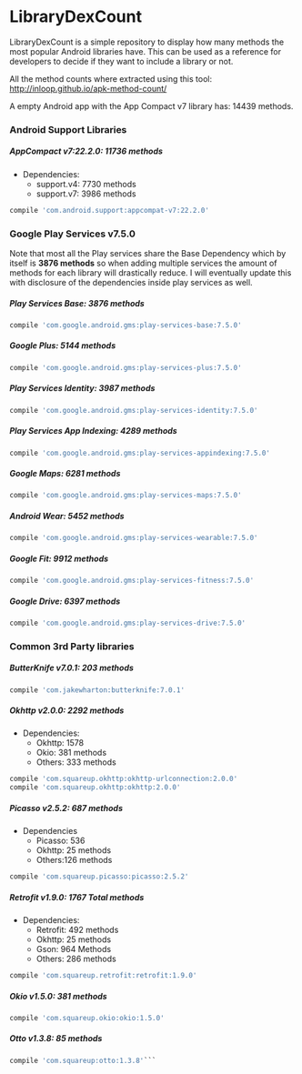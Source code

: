 # LibraryDexCount

LibraryDexCount is a simple repository to display how many methods the most popular Android libraries have. This can be used as a reference for developers to decide if they want to include a library or not.

All the method counts where extracted using this tool: http://inloop.github.io/apk-method-count/

A empty Android app with the App Compact v7 library has: 14439 methods.

### Android Support Libraries

##### AppCompact v7:22.2.0: 11736 methods

* Dependencies: 
   * support.v4: 7730 methods
   * support.v7: 3986 methods

```groovy
compile 'com.android.support:appcompat-v7:22.2.0'
```

### Google Play Services v7.5.0

Note that most all the Play services share the Base Dependency which by itself is **3876 methods** so
when adding multiple services the amount of methods for each library will drastically reduce. I will eventually update this with disclosure
of the dependencies inside play services as well.

##### Play Services Base: 3876 methods

```groovy
compile 'com.google.android.gms:play-services-base:7.5.0'
```

##### Google Plus: 5144 methods

```groovy
compile 'com.google.android.gms:play-services-plus:7.5.0'
```

##### Play Services Identity: 3987 methods

```groovy
compile 'com.google.android.gms:play-services-identity:7.5.0'
```

##### Play Services App Indexing: 4289 methods

```groovy
compile 'com.google.android.gms:play-services-appindexing:7.5.0'
```

##### Google Maps: 6281 methods

```groovy
compile 'com.google.android.gms:play-services-maps:7.5.0'
```

##### Android Wear: 5452 methods

```groovy
compile 'com.google.android.gms:play-services-wearable:7.5.0'
```

##### Google Fit: 9912 methods

```groovy
compile 'com.google.android.gms:play-services-fitness:7.5.0'
```

##### Google Drive: 6397 methods

```groovy
compile 'com.google.android.gms:play-services-drive:7.5.0'
```


### Common 3rd Party libraries

##### ButterKnife v7.0.1: 203 methods

```groovy
compile 'com.jakewharton:butterknife:7.0.1'
```

##### Okhttp v2.0.0: 2292 methods

* Dependencies:
   * Okhttp: 1578
   * Okio: 381 methods
   * Others: 333 methods

```groovy
compile 'com.squareup.okhttp:okhttp-urlconnection:2.0.0'
compile 'com.squareup.okhttp:okhttp:2.0.0'
```

##### Picasso v2.5.2: 687 methods

* Dependencies
    * Picasso: 536
    * Okhttp: 25 methods
    * Others:126 methods
```groovy
compile 'com.squareup.picasso:picasso:2.5.2'
```

##### Retrofit v1.9.0: 1767 Total methods

* Dependencies:
   * Retrofit: 492 methods
   * Okhttp: 25 methods
   * Gson: 964 Methods
   * Others: 286 methods
   
```groovy
compile 'com.squareup.retrofit:retrofit:1.9.0'
```

##### Okio v1.5.0: 381 methods

```groovy
compile 'com.squareup.okio:okio:1.5.0'
```

##### Otto v1.3.8: 85 methods

```groovy
compile 'com.squareup:otto:1.3.8'```

